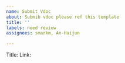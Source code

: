 ```yaml
---
name: Submit Vdoc
about: Submib vdoc please ref this template
title: ''
labels: need review
assignees: smarkm, An-Haijun

---
```


Title: 
Link:
